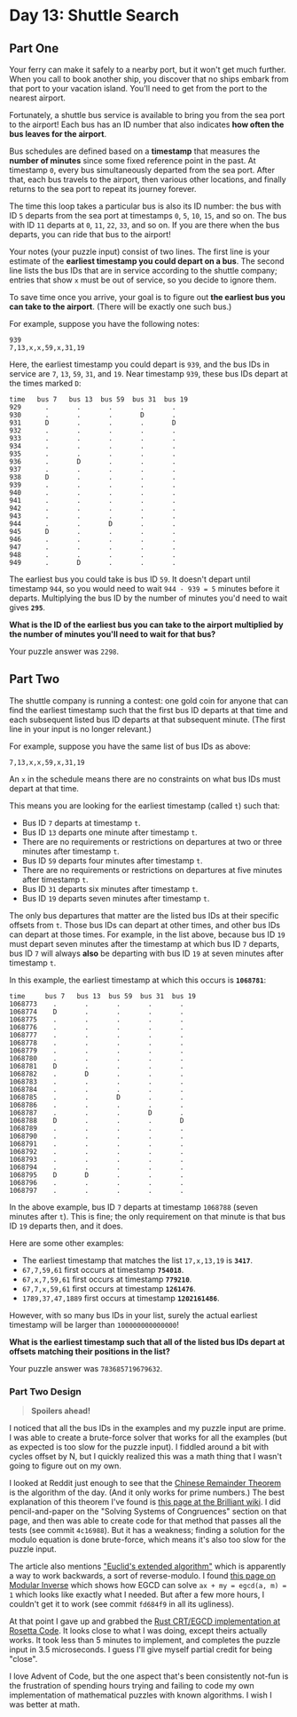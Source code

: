 # Day 13: Shuttle Search

## Part One

Your ferry can make it safely to a nearby port, but it won't get much
further. When you call to book another ship, you discover that no ships
embark from that port to your vacation island. You'll need to get from
the port to the nearest airport.

Fortunately, a shuttle bus service is available to bring you from the
sea port to the airport! Each bus has an ID number that also indicates
**how often the bus leaves for the airport**.

Bus schedules are defined based on a **timestamp** that measures the
**number of minutes** since some fixed reference point in the past. At
timestamp `0`, every bus simultaneously departed from the sea port.
After that, each bus travels to the airport, then various other
locations, and finally returns to the sea port to repeat its journey
forever.

The time this loop takes a particular bus is also its ID number: the bus
with ID `5` departs from the sea port at timestamps `0`, `5`, `10`,
`15`, and so on. The bus with ID `11` departs at `0`, `11`, `22`, `33`,
and so on. If you are there when the bus departs, you can ride that bus
to the airport!

Your notes (your puzzle input) consist of two lines. The first line is
your estimate of the **earliest timestamp you could depart on a bus**. The
second line lists the bus IDs that are in service according to the
shuttle company; entries that show `x` must be out of service, so you
decide to ignore them.

To save time once you arrive, your goal is to figure out **the earliest
bus you can take to the airport**. (There will be exactly one such bus.)

For example, suppose you have the following notes:

    939
    7,13,x,x,59,x,31,19

Here, the earliest timestamp you could depart is `939`, and the bus IDs
in service are `7`, `13`, `59`, `31`, and `19`. Near timestamp `939`,
these bus IDs depart at the times marked `D`:

    time   bus 7   bus 13  bus 59  bus 31  bus 19
    929      .       .       .       .       .
    930      .       .       .       D       .
    931      D       .       .       .       D
    932      .       .       .       .       .
    933      .       .       .       .       .
    934      .       .       .       .       .
    935      .       .       .       .       .
    936      .       D       .       .       .
    937      .       .       .       .       .
    938      D       .       .       .       .
    939      .       .       .       .       .
    940      .       .       .       .       .
    941      .       .       .       .       .
    942      .       .       .       .       .
    943      .       .       .       .       .
    944      .       .       D       .       .
    945      D       .       .       .       .
    946      .       .       .       .       .
    947      .       .       .       .       .
    948      .       .       .       .       .
    949      .       D       .       .       .

The earliest bus you could take is bus ID `59`. It doesn't depart until
timestamp `944`, so you would need to wait `944 - 939 = 5` minutes
before it departs. Multiplying the bus ID by the number of minutes you'd
need to wait gives **`295`**.

**What is the ID of the earliest bus you can take to the airport
multiplied by the number of minutes you'll need to wait for that bus?**

Your puzzle answer was `2298`.

## Part Two

The shuttle company is running a contest: one gold coin for anyone that
can find the earliest timestamp such that the first bus ID departs at
that time and each subsequent listed bus ID departs at that subsequent
minute. (The first line in your input is no longer relevant.)

For example, suppose you have the same list of bus IDs as above:

    7,13,x,x,59,x,31,19

An `x` in the schedule means there are no constraints on what bus IDs
must depart at that time.

This means you are looking for the earliest timestamp (called `t`) such
that:

-   Bus ID `7` departs at timestamp `t`.
-   Bus ID `13` departs one minute after timestamp `t`.
-   There are no requirements or restrictions on departures at two or
    three minutes after timestamp `t`.
-   Bus ID `59` departs four minutes after timestamp `t`.
-   There are no requirements or restrictions on departures at five
    minutes after timestamp `t`.
-   Bus ID `31` departs six minutes after timestamp `t`.
-   Bus ID `19` departs seven minutes after timestamp `t`.

The only bus departures that matter are the listed bus IDs at their
specific offsets from `t`. Those bus IDs can depart at other times, and
other bus IDs can depart at those times. For example, in the list above,
because bus ID `19` must depart seven minutes after the timestamp at
which bus ID `7` departs, bus ID `7` will always **also** be departing
with bus ID `19` at seven minutes after timestamp `t`.

In this example, the earliest timestamp at which this occurs is
**`1068781`**:

    time     bus 7   bus 13  bus 59  bus 31  bus 19
    1068773    .       .       .       .       .
    1068774    D       .       .       .       .
    1068775    .       .       .       .       .
    1068776    .       .       .       .       .
    1068777    .       .       .       .       .
    1068778    .       .       .       .       .
    1068779    .       .       .       .       .
    1068780    .       .       .       .       .
    1068781    D       .       .       .       .
    1068782    .       D       .       .       .
    1068783    .       .       .       .       .
    1068784    .       .       .       .       .
    1068785    .       .       D       .       .
    1068786    .       .       .       .       .
    1068787    .       .       .       D       .
    1068788    D       .       .       .       D
    1068789    .       .       .       .       .
    1068790    .       .       .       .       .
    1068791    .       .       .       .       .
    1068792    .       .       .       .       .
    1068793    .       .       .       .       .
    1068794    .       .       .       .       .
    1068795    D       D       .       .       .
    1068796    .       .       .       .       .
    1068797    .       .       .       .       .

In the above example, bus ID `7` departs at timestamp `1068788` (seven
minutes after `t`). This is fine; the only requirement on that minute is
that bus ID `19` departs then, and it does.

Here are some other examples:

-   The earliest timestamp that matches the list `17,x,13,19` is
    **`3417`**.
-   `67,7,59,61` first occurs at timestamp **`754018`**.
-   `67,x,7,59,61` first occurs at timestamp **`779210`**.
-   `67,7,x,59,61` first occurs at timestamp **`1261476`**.
-   `1789,37,47,1889` first occurs at timestamp **`1202161486`**.

However, with so many bus IDs in your list, surely the actual earliest
timestamp will be larger than `100000000000000`!

**What is the earliest timestamp such that all of the listed bus IDs
depart at offsets matching their positions in the list?**

Your puzzle answer was `783685719679632`.

### Part Two Design

> **Spoilers ahead!**

I noticed that all the bus IDs in the examples and my puzzle input are prime. I was able to create a brute-force solver that works for all the examples (but as expected is too slow for the puzzle input). I fiddled around a bit with cycles offset by N, but I quickly realized this was a math thing that I wasn't going to figure out on my own.

I looked at Reddit just enough to see that the [Chinese Remainder Theorem](https://en.wikipedia.org/wiki/Chinese_remainder_theorem) is the algorithm of the day. (And it only works for prime numbers.) The best explanation of this theorem I've found is [this page at the Brilliant wiki](https://brilliant.org/wiki/chinese-remainder-theorem/). I did pencil-and-paper on the "Solving Systems of Congruences" section on that page, and then was able to create code for that method that passes all the tests (see commit `4c16988`). But it has a weakness; finding a solution for the modulo equation is done brute-force, which means it's also too slow for the puzzle input.

The article also mentions ["Euclid's extended algorithm"](https://brilliant.org/wiki/extended-euclidean-algorithm/) which is apparently a way to work backwards, a sort of reverse-modulo. I found [this page on Modular Inverse](https://cp-algorithms.com/algebra/module-inverse.html) which shows how EGCD can solve `ax + my = egcd(a, m) = 1` which looks like exactly what I needed. But after a few more hours, I couldn't get it to work (see commit `fd684f9` in all its ugliness).

At that point I gave up and grabbed the [Rust CRT/EGCD implementation at Rosetta Code](https://rosettacode.org/wiki/Chinese_remainder_theorem#Rust). It looks close to what I was doing, except theirs actually works. It took less than 5 minutes to implement, and completes the puzzle input in 3.5 microseconds. I guess I'll give myself partial credit for being "close".

I love Advent of Code, but the one aspect that's been consistently not-fun is the frustration of spending hours trying and failing to code my own implementation of mathematical puzzles with known algorithms. I wish I was better at math.
